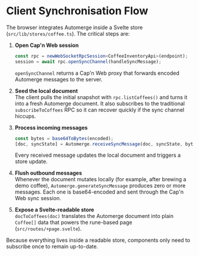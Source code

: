 # Client Synchronisation Flow

The browser integrates Automerge inside a Svelte store (`src/lib/stores/coffee.ts`). The critical steps are:

1. **Open Cap'n Web session**  
   ```ts
   const rpc = newWebSocketRpcSession<CoffeeInventoryApi>(endpoint);
   session = await rpc.openSyncChannel(handleSyncMessage);
   ```
   `openSyncChannel` returns a Cap'n Web proxy that forwards encoded Automerge messages to the server.

2. **Seed the local document**  
   The client pulls the initial snapshot with `rpc.listCoffees()` and turns it into a fresh Automerge document. It also subscribes to the traditional `subscribeToCoffees` RPC so it can recover quickly if the sync channel hiccups.

3. **Process incoming messages**  
   ```ts
   const bytes = base64ToBytes(encoded);
   [doc, syncState] = Automerge.receiveSyncMessage(doc, syncState, bytes);
   ```
   Every received message updates the local document and triggers a store update.

4. **Flush outbound messages**  
   Whenever the document mutates locally (for example, after brewing a demo coffee), `Automerge.generateSyncMessage` produces zero or more messages. Each one is base64-encoded and sent through the Cap'n Web sync session.

5. **Expose a Svelte-readable store**  
   `docToCoffees(doc)` translates the Automerge document into plain `Coffee[]` data that powers the rune-based page (`src/routes/+page.svelte`).

Because everything lives inside a readable store, components only need to subscribe once to remain up-to-date.
